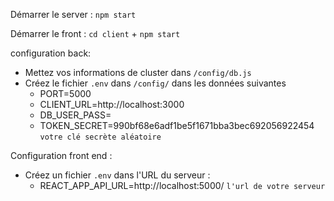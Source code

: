Démarrer le server : `npm start`

Démarrer le front : `cd client` + `npm start`

configuration back:

* Mettez vos informations de cluster dans `/config/db.js`
* Créez le fichier `.env` dans `/config/` dans les données suivantes
   - PORT=5000
   - CLIENT_URL=http://localhost:3000
   - DB_USER_PASS= 
   - TOKEN_SECRET=990bf68e6adf1be5f1671bba3bec692056922454 `votre clé secrète aléatoire`

Configuration front end : 

* Créez un fichier `.env` dans l'URL du serveur :
   - REACT_APP_API_URL=http://localhost:5000/ `l'url de votre serveur`


  